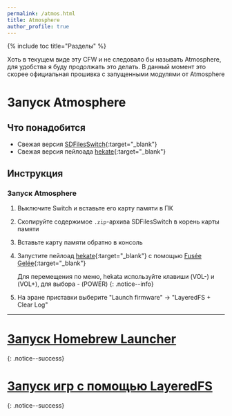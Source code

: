 ```yaml
---
permalink: /atmos.html
title: Atmosphere
author_profile: true
---
```

{% include toc title="Разделы" %}

Хоть в текущем виде эту CFW и не следовало бы называть Atmosphere, для удобства я буду продолжать это делать. В данный момент это скорее официальная прошивка с запущенными модулями от Atmosphere

# Запуск Atmosphere

## Что понадобится 

* Свежая версия [SDFilesSwitch](https://github.com/tumGER/SDFilesSwitch/releases/latest){:target="_blank"}
* Свежая версия пейлоада [hekate](https://github.com/CTCaer/hekate/releases/latest){:target="_blank"}

## Инструкция

### Запуск Atmosphere 

1. Выключите Switch и вставьте его карту памяти в ПК 
1. Скопируйте содержимое `.zip`-архива SDFilesSwitch в корень карты памяти
1. Вставьте карту памяти обратно в консоль
1. Запустите пейлоад [hekate](https://github.com/CTCaer/hekate/releases/latest){:target="_blank"} с помощью [Fusée Gelée](fusee-gelee){:target="_blank"}

	Для перемещения по меню, hekata используйте клавиши (VOL-) и (VOL+), для выбора - (POWER)
	{: .notice--info}
	
1. На эране приставки выберите "Launch firmware" -> "LayeredFS + Clear Log"

___

# [Запуск Homebrew Launcher](launch-hbl#%D0%97%D0%B0%D0%BF%D1%83%D1%81%D0%BA-hbl-%D0%B8%D0%B7-atmosphere)
{: .notice--success}
# [Запуск игр с помощью LayeredFS](atmos-games)
{: .notice--success}